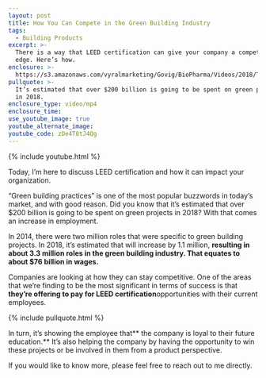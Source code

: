 ```yaml
---
layout: post
title: How You Can Compete in the Green Building Industry
tags:
  - Building Products
excerpt: >-
  There is a way that LEED certification can give your company a competitive
  edge. Here’s how.
enclosure: >-
  https://s3.amazonaws.com/vyralmarketing/Govig/BioPharma/Videos/2018/The+Green+Building+Industry.mp4
pullquote: >-
  It’s estimated that over $200 billion is going to be spent on green projects
  in 2018.
enclosure_type: video/mp4
enclosure_time:
use_youtube_image: true
youtube_alternate_image:
youtube_code: zDe4T8tJ4Qg
---
```


{% include youtube.html %}

Today, I’m here to discuss LEED certification and how it can impact your organization.

“Green building practices” is one of the most popular buzzwords in today’s market, and with good reason. Did you know that it’s estimated that over $200 billion is going to be spent on green projects in 2018? With that comes an increase in employment.

In 2014, there were two million roles that were specific to green building projects. In 2018, it’s estimated that will increase by 1.1 million, **resulting in about 3.3 million roles in the green building industry. That equates to about $76 billion in wages.**

Companies are looking at how they can stay competitive. One of the areas that we’re finding to be the most significant in terms of success is that **they’re offering to pay for LEED certification**opportunities with their current employees.

{% include pullquote.html %}

In turn, it’s showing the employee that\*\* the company is loyal to their future education.\*\* It’s also helping the company by having the opportunity to win these projects or be involved in them from a product perspective.

If you would like to know more, please feel free to reach out to me directly.